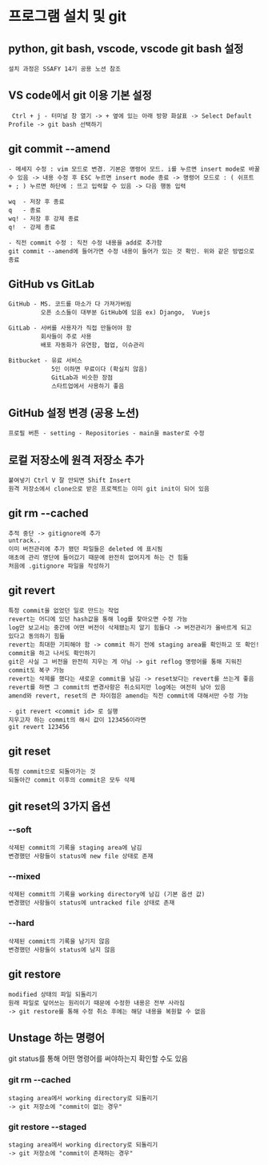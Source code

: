 # 프로그램 설치 및 git
## python, git bash, vscode, vscode git bash 설정
	설치 과정은 SSAFY 14기 공용 노션 참조

## VS code에서 git 이용 기본 설정
 
	 Ctrl + j - 터미널 창 열기 -> + 옆에 있는 아래 방향 화살표 -> Select Default Profile -> git bash 선택하기


## git commit --amend
	- 메세지 수정 : vim 모드로 변경. 기본은 명령어 모드. i를 누르면 insert mode로 바꿀 수 있음 -> 내용 수정 후 ESC 누르면 insert mode 종료 -> 명령어 모드로 : ( 쉬프트 + ; ) 누르면 하단에 : 뜨고 입력할 수 있음 -> 다음 행동 입력

	wq  - 저장 후 종료
	q   - 종료
	wq! - 저장 후 강제 종료
	q!  - 강제 종료

	- 직전 commit 수정 : 직전 수정 내용을 add로 추가함
	git commit --amend에 들어가면 수정 내용이 들어가 있는 것 확인. 위와 같은 방법으로 종료

## GitHub vs GitLab  
	GitHub - MS. 코드를 마소가 다 가져가버림
             오픈 소스들이 대부분 GitHub에 있음 ex) Django,  Vuejs

	GitLab - 서버를 사용자가 직접 만들어야 함
	         회사들이 주로 사용
	         배포 자동화가 유연함, 협업, 이슈관리

	Bitbucket - 유료 서비스
				5인 이하면 무료이다 (확실치 않음)
				GitLab과 비슷한 장점
				스타트업에서 사용하기 좋음

## GitHub 설정 변경 (공용 노션) 
	프로필 버튼 - setting - Repositories - main을 master로 수정

## 로컬 저장소에 원격 저장소 추가 
	붙여넣기 Ctrl V 잘 안되면 Shift Insert
	원격 저장소에서 clone으로 받은 프로젝트는 이미 git init이 되어 있음

## git rm --cached
	추적 중단 -> gitignore에 추가
	untrack..
	이미 버전관리에 추가 됐던 파일들은 deleted 에 표시됨
	애초에 관리 명단에 들어갔기 때문에 완전히 없어지게 하는 건 힘듦
    처음에 .gitignore 파일을 작성하기

## git revert 
	특정 commit을 없었던 일로 만드는 작업
	revert는 어디에 있던 hash값을 통해 log를 찾아오면 수정 가능
	log만 보고서는 중간에 어떤 버전이 삭제됐는지 알기 힘들다 -> 버전관리가 올바르게 되고 있다고 동의하기 힘듦
	revert는 최대한 기피해야 함 -> commit 하기 전에 staging area를 확인하고 또 확인!
	commit을 하고 나서도 확인하기
	git은 사실 그 버전을 완전히 지우는 게 아님 -> git reflog 명령어를 통해 지워진 commit도 복구 가능
	revert는 삭제를 했다는 새로운 commit을 남김 -> reset보다는 revert를 쓰는게 좋음
	revert를 하면 그 commit의 변경사항은 취소되지만 log에는 여전히 남아 있음
	amend와 revert, reset의 큰 차이점은 amend는 직전 commit에 대해서만 수정 가능

	- git revert <commit id> 로 실행
	지우고자 하는 commit의 해시 값이 123456이라면
	git revert 123456

## git reset
	특정 commit으로 되돌아가는 것
	되돌아간 commit 이후의 commit은 모두 삭제

## git reset의 3가지 옵션
### --soft
	삭제된 commit의 기록을 staging area에 남김
	변경했던 사항들이 status에 new file 상태로 존재
### --mixed
	삭제된 commit의 기록을 working directory에 남김 (기본 옵션 값)
	변경했던 사항들이 status에 untracked file 상태로 존재

### --hard
	삭제된 commit의 기록을 남기지 않음
	변경했던 사항들이 status에 남지 않음

## git restore
	modified 상태의 파일 되돌리기
	원래 파일로 덮어쓰는 원리이기 때문에 수정한 내용은 전부 사라짐
	-> git restore를 통해 수정 취소 후에는 해당 내용을 복원할 수 없음

## Unstage 하는 명령어
git status를 통해 어떤 명령어를 써야하는지 확인할 수도 있음

### git rm --cached
	staging area에서 working directory로 되돌리기
	-> git 저장소에 "commit이 없는 경우"

### git restore --staged
	staging area에서 working directory로 되돌리기
	-> git 저장소에 "commit이 존재하는 경우"


